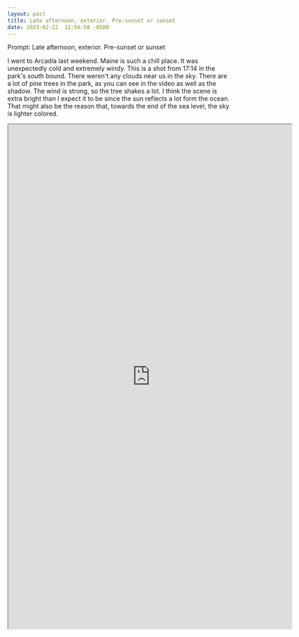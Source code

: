 ```yaml
---
layout: post
title: Late afternoon, exterior. Pre-sunset or sunset
date: 2023-02-22  12:56:58 -0500
---
```


Prompt:
Late afternoon, exterior. Pre-sunset or sunset

I went to Arcadia last weekend. Maine is such a chill place. It was unexpectedly cold and extremely windy. This is a shot from 17:14 in the park's south bound. There weren't any clouds near us in the sky. There are a lot of pine trees in the park, as you can see in the video as well as the shadow. The wind is strong, so the tree shakes a lot. I think the scene is extra bright than I expect it to be since the sun reflects a lot form the ocean. That might also be the reason that, towards the end of the sea level, the sky is lighter colored.

<iframe width="640" height="1137.8"
  src="
https://user-images.githubusercontent.com/51350490/231564014-7212b2b5-6da7-4651-b7aa-e6c11953454f.mp4">
</iframe>
